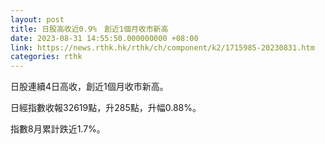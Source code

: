 ```yaml
---
layout: post
title: 日股高收近0.9%　創近1個月收市新高
date: 2023-08-31 14:55:50.000000000 +08:00
link: https://news.rthk.hk/rthk/ch/component/k2/1715985-20230831.htm
categories: rthk
---
```


日股連續4日高收，創近1個月收市新高。

日經指數收報32619點，升285點，升幅0.88%。

指數8月累計跌近1.7%。
